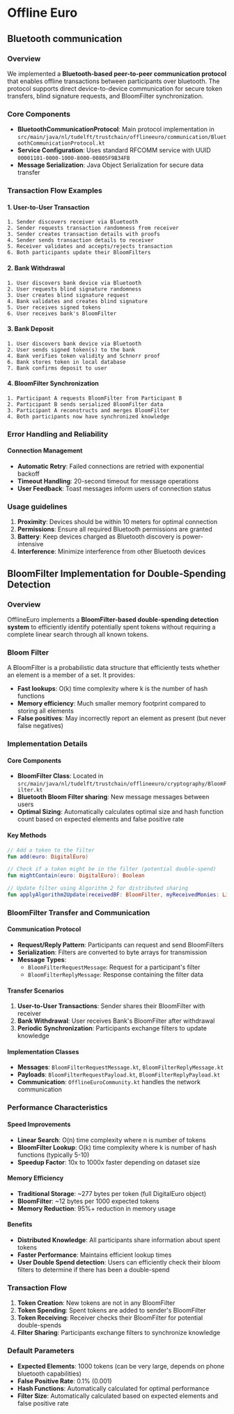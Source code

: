 # Offline Euro 

## Bluetooth communication

### Overview
We implemented a **Bluetooth-based peer-to-peer communication protocol** that enables offline transactions between participants over bluetooth. The protocol supports direct device-to-device communication for secure token transfers, blind signature requests, and BloomFilter synchronization.


### Core Components
- **BluetoothCommunicationProtocol**: Main protocol implementation in `src/main/java/nl/tudelft/trustchain/offlineeuro/communication/BluetoothCommunicationProtocol.kt`
- **Service Configuration**: Uses standard RFCOMM service with UUID `00001101-0000-1000-8000-00805F9B34FB`
- **Message Serialization**: Java Object Serialization for secure data transfer


### Transaction Flow Examples

#### 1. User-to-User Transaction
```
1. Sender discovers receiver via Bluetooth
2. Sender requests transaction randomness from receiver
3. Sender creates transaction details with proofs
4. Sender sends transaction details to receiver
5. Receiver validates and accepts/rejects transaction
6. Both participants update their BloomFilters
```

#### 2. Bank Withdrawal
```
1. User discovers bank device via Bluetooth
2. User requests blind signature randomness
3. User creates blind signature request
4. Bank validates and creates blind signature
5. User receives signed tokens
6. User receives bank's BloomFilter
```

#### 3. Bank Deposit
```
1. User discovers bank device via Bluetooth
2. User sends signed token(s) to the bank
4. Bank verifies token validity and Schnorr proof
6. Bank stores token in local database
7. Bank confirms deposit to user
```

#### 4. BloomFilter Synchronization
```
1. Participant A requests BloomFilter from Participant B
2. Participant B sends serialized BloomFilter data
3. Participant A reconstructs and merges BloomFilter
4. Both participants now have synchronized knowledge
```

### Error Handling and Reliability

#### Connection Management
- **Automatic Retry**: Failed connections are retried with exponential backoff
- **Timeout Handling**: 20-second timeout for message operations
- **User Feedback**: Toast messages inform users of connection status

### Usage guidelines
1. **Proximity**: Devices should be within 10 meters for optimal connection
2. **Permissions**: Ensure all required Bluetooth permissions are granted
3. **Battery**: Keep devices charged as Bluetooth discovery is power-intensive
4. **Interference**: Minimize interference from other Bluetooth devices

## BloomFilter Implementation for Double-Spending Detection

### Overview
OfflineEuro implements a **BloomFilter-based double-spending detection system** to efficiently identify potentially spent tokens without requiring a complete linear search through all known tokens.

### Bloom Filter
A BloomFilter is a probabilistic data structure that efficiently tests whether an element is a member of a set. It provides:
- **Fast lookups**: O(k) time complexity where k is the number of hash functions
- **Memory efficiency**: Much smaller memory footprint compared to storing all elements
- **False positives**: May incorrectly report an element as present (but never false negatives)

### Implementation Details

#### Core Components
- **BloomFilter Class**: Located in `src/main/java/nl/tudelft/trustchain/offlineeuro/cryptography/BloomFilter.kt`
- **Bluetooth Bloom Filter sharing**: New message messages between users
- **Optimal Sizing**: Automatically calculates optimal size and hash function count based on expected elements and false positive rate

#### Key Methods
```kotlin
// Add a token to the filter
fun add(euro: DigitalEuro)

// Check if a token might be in the filter (potential double-spend)
fun mightContain(euro: DigitalEuro): Boolean

// Update filter using Algorithm 2 for distributed sharing
fun applyAlgorithm2Update(receivedBF: BloomFilter, myReceivedMonies: List<DigitalEuro>): String
```


### BloomFilter Transfer and Communication

#### Communication Protocol
- **Request/Reply Pattern**: Participants can request and send BloomFilters
- **Serialization**: Filters are converted to byte arrays for transmission
- **Message Types**: 
  - `BloomFilterRequestMessage`: Request for a participant's filter
  - `BloomFilterReplyMessage`: Response containing the filter data

#### Transfer Scenarios
1. **User-to-User Transactions**: Sender shares their BloomFilter with receiver
2. **Bank Withdrawal**: User receives Bank's BloomFilter after withdrawal
3. **Periodic Synchronization**: Participants exchange filters to update knowledge

#### Implementation Classes
- **Messages**: `BloomFilterRequestMessage.kt`, `BloomFilterReplyMessage.kt`
- **Payloads**: `BloomFilterRequestPayload.kt`, `BloomFilterReplyPayload.kt`
- **Communication**: `OfflineEuroCommunity.kt` handles the network communication

### Performance Characteristics

#### Speed Improvements
- **Linear Search**: O(n) time complexity where n is number of tokens
- **BloomFilter Lookup**: O(k) time complexity where k is number of hash functions (typically 5-10)
- **Speedup Factor**: 10x to 1000x faster depending on dataset size

#### Memory Efficiency
- **Traditional Storage**: ~277 bytes per token (full DigitalEuro object)
- **BloomFilter**: ~12 bytes per 1000 expected tokens
- **Memory Reduction**: 95%+ reduction in memory usage

#### Benefits
- **Distributed Knowledge**: All participants share information about spent tokens
- **Faster Performance**: Maintains efficient lookup times
- **User Double Spend detection**: Users can efficiently check their bloom filters to determine if there has been a double-spend

### Transaction Flow
1. **Token Creation**: New tokens are not in any BloomFilter
2. **Token Spending**: Spent tokens are added to sender's BloomFilter
3. **Token Receiving**: Receiver checks their BloomFilter for potential double-spends
4. **Filter Sharing**: Participants exchange filters to synchronize knowledge

### Default Parameters
- **Expected Elements**: 1000 tokens (can be very large, depends on phone bluetooth capabilities)
- **False Positive Rate**: 0.1% (0.001)
- **Hash Functions**: Automatically calculated for optimal performance
- **Filter Size**: Automatically calculated based on expected elements and false positive rate
